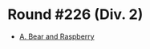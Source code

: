 # Round #226 (Div. 2)

* [A. Bear and Raspberry][]

[A. Bear and Raspberry]: http://codeforces.com/contest/385/problem/A
